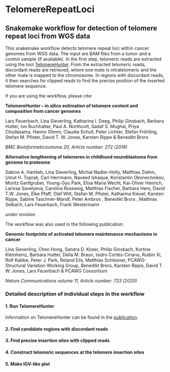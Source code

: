 # TelomereRepeatLoci
## Snakemake workflow for detection of telomere repeat loci from WGS data

This snakemake workflow detects telomere repeat loci within cancer genomes from WGS data. The input are BAM files from a tumor and a control sample (if available). In the first step, telomeric reads are extracted using the tool [TelomereHunter](https://bmcbioinformatics.biomedcentral.com/articles/10.1186/s12859-019-2851-0). From the extracted telomeric reads, discordant reads are retrieved, where one mate is intratelomeric and the other mate is mapped to the chromosome. In regions with discordant reads, it then searches for clipped reads to find the precise position of the inserted telomere sequence.

If you are using the workflow, please cite:

**TelomereHunter – in silico estimation of telomere content and composition from cancer genomes**

Lars Feuerbach, Lina Sieverling, Katharina I. Deeg, Philip Ginsbach, Barbara Hutter, Ivo Buchhalter, Paul A. Northcott, Sadaf S. Mughal, Priya Chudasama, Hanno Glimm, Claudia Scholl, Peter Lichter, Stefan Fröhling, Stefan M. Pfister, David T. W. Jones, Karsten Rippe & Benedikt Brors

*BMC Bioinformaticsvolume 20, Article number: 272 (2019)*


**Alternative lengthening of telomeres in childhood neuroblastoma from genome to proteome**

Sabine A. Hartlieb, Lina Sieverling, Michal Nadler-Holly, Matthias Ziehm, Umut H. Toprak, Carl Herrmann, Naveed Ishaque, Konstantin Okonechnikov, Moritz Gartlgruber, Young-Gyu Park, Elisa Maria Wecht, Kai-Oliver Henrich, Larissa Savelyeva, Carolina Rosswog, Matthias Fischer, Barbara Hero, David T.W. Jones, Elke Pfaff, Olaf Witt, Stefan M. Pfister, Katharina Kiesel, Karsten Rippe, Sabine Taschner-Mandl, Peter Ambros , Benedikt Brors , Matthias Selbach, Lars Feuerbach, Frank Westermann

*under revision*

The workflow was also used in the following publication:

**Genomic footprints of activated telomere maintenance mechanisms in cancer**

Lina Sieverling, Chen Hong, Sandra D. Koser, Philip Ginsbach, Kortine Kleinheinz, Barbara Hutter, Delia M. Braun, Isidro Cortés-Ciriano, Ruibin Xi, Rolf Kabbe, Peter J. Park, Roland Eils, Matthias Schlesner, PCAWG-Structural Variation Working Group, Benedikt Brors, Karsten Rippe, David T. W. Jones, Lars Feuerbach & PCAWG Consortium

*Nature Communications volume 11, Article number: 733 (2020)*






### Detailed description of individual steps in the workflow

#### 1. Run TelomereHunter

  Information on TelomereHunter can be found in the [publication](https://bmcbioinformatics.biomedcentral.com/articles/10.1186/s12859-019-2851-0).
  

#### 2. Find candidate regions with discordant reads
#### 3. Find precise insertion sites with clipped reads
#### 4. Construct telomeric sequences at the telomere insertion sites
#### 5. Make IGV-like plot


